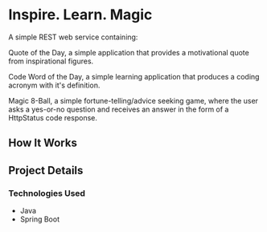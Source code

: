 # Inspire. Learn. Magic

A simple REST web service containing:

Quote of the Day, a simple application that provides a motivational quote from inspirational figures.

Code Word of the Day, a simple learning application that produces a coding acronym with it's definition.

Magic 8-Ball, a simple fortune-telling/advice seeking game, where the user asks a yes-or-no question and receives an answer in the form of a HttpStatus code response.


## How It Works


## Project Details


### Technologies Used
* Java
* Spring Boot

